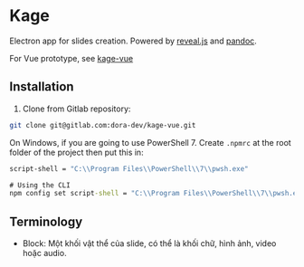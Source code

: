# Kage

Electron app for slides creation. Powered by [reveal.js](https://revealjs.com/) and [pandoc](https://pandoc.org/).

For Vue prototype, see [kage-vue](https://github.com/Doko-Demo-Doa/kage-vue)

## Installation

1. Clone from Gitlab repository:

```bash
git clone git@gitlab.com:dora-dev/kage-vue.git
```

On Windows, if you are going to use PowerShell 7. Create `.npmrc` at the root folder of the project then put this in:

```bat
script-shell = "C:\\Program Files\\PowerShell\\7\\pwsh.exe"

# Using the CLI
npm config set script-shell = "C:\\Program Files\\PowerShell\\7\\pwsh.exe"
```

## Terminology

- Block: Một khối vật thể của slide, có thể là khối chữ, hình ảnh, video hoặc audio.
